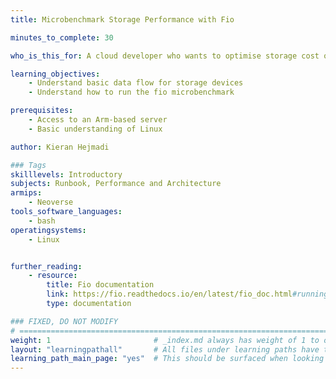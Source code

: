 ```yaml
---
title: Microbenchmark Storage Performance with Fio

minutes_to_complete: 30

who_is_this_for: A cloud developer who wants to optimise storage cost or performance of their application. Developers who want to uncover potential storage-bound bottlenecks or changes when migrating an application to a different platform. 

learning_objectives: 
    - Understand basic data flow for storage devices 
    - Understand how to run the fio microbenchmark

prerequisites:
    - Access to an Arm-based server
    - Basic understanding of Linux

author: Kieran Hejmadi

### Tags
skilllevels: Introductory
subjects: Runbook, Performance and Architecture
armips:
    - Neoverse
tools_software_languages:
    - bash
operatingsystems:
    - Linux


further_reading:
    - resource:
        title: Fio documentation
        link: https://fio.readthedocs.io/en/latest/fio_doc.html#running-fio
        type: documentation

### FIXED, DO NOT MODIFY
# ================================================================================
weight: 1                       # _index.md always has weight of 1 to order correctly
layout: "learningpathall"       # All files under learning paths have this same wrapper
learning_path_main_page: "yes"  # This should be surfaced when looking for related content. Only set for _index.md of learning path content.
---
```

